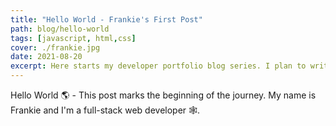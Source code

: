 ```yaml
---
title: "Hello World - Frankie's First Post"
path: blog/hello-world
tags: [javascript, html,css]
cover: ./frankie.jpg
date: 2021-08-20
excerpt: Here starts my developer portfolio blog series. I plan to write about different technologies I have/will encounter throughout my journey, struggles in learning, memes, and everything in between.
---
```


Hello World 🌎 - This post marks the beginning of the journey. My name is Frankie and I'm a full-stack web developer 🕸️.
